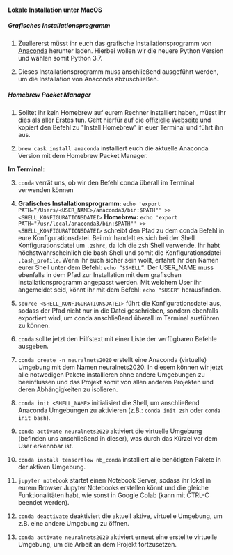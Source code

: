 #### Lokale Installation unter MacOS

##### Grafisches Installationsprogramm
1. Zuallererst müsst ihr euch das grafische Installationsprogramm von [Anaconda][1] herunter laden. Hierbei wollen wir die neuere Python Version und wählen somit Python 3.7.

2. Dieses Installationsprogramm muss anschließend ausgeführt werden, um die Installation von Anaconda abzuschließen.

##### Homebrew Packet Manager

1. Solltet ihr kein Homebrew auf eurem Rechner installiert haben, müsst ihr dies als aller Erstes tun. Geht hierfür auf die [offizielle Webseite][2] und kopiert den Befehl zu "Install Homebrew" in euer Terminal und führt ihn aus.

2. `brew cask install anaconda` installiert euch die aktuelle Anaconda Version mit dem Homebrew Packet Manager.

**Im Terminal:**

3. `conda` verrät uns, ob wir den Befehl conda überall im Terminal verwenden können

4. **Grafisches Installationsprogramm:**
`echo 'export PATH=“/Users/<USER_NAME>/anaconda3/bin:$PATH"' >> <SHELL_KONFIGURATIONSDATEI>` **Homebrew:**
`echo 'export PATH="/usr/local/anaconda3/bin:$PATH"' >> <SHELL_KONFIGURATIONSDATEI>`  schreibt den Pfad zu dem conda Befehl in eure Konfigurationsdatei.
Bei mir handelt es sich bei der Shell Konfigurationsdatei um `.zshrc`, da ich die zsh Shell verwende. Ihr habt höchstwahrscheinlich die bash Shell und somit die Konfigurationsdatei `.bash_profile`. Wenn ihr euch sicher sein wollt, erfahrt ihr den Namen eurer Shell unter dem Befehl: `echo “$SHELL”`. Der USER_NAME muss ebenfalls in dem Pfad zur Installation mit dem grafischen Installationsprogramm angepasst werden. Mit welchem User ihr angemeldet seid, könnt ihr mit dem Befehl: `echo “$USER”` herausfinden.

5. `source <SHELL_KONFIGURATIONSDATEI>` führt die Konfigurationsdatei aus, sodass der Pfad nicht nur in die Datei geschrieben, sondern ebenfalls exportiert wird, um conda anschließend überall im Terminal ausführen zu können.

6. `conda` sollte jetzt den Hilfstext mit einer Liste der verfügbaren Befehle ausgeben.

7. `conda create -n neuralnets2020` erstellt eine Anaconda (virtuelle) Umgebung mit dem Namen neuralnets2020. In diesem können wir jetzt alle notwedigen Pakete installieren ohne andere Umgebungen zu beeinflussen und das Projekt somit von allen anderen Projekten und deren Abhängigkeiten zu isolieren.

8. `conda init <SHELL_NAME>` initialisiert die Shell, um anschließend Anaconda Umgebungen zu aktivieren (z.B.: `conda init zsh` oder `conda init bash`).

9. `conda activate neuralnets2020` aktiviert die virtuelle Umgebung (befinden uns anschließend in dieser), was durch das Kürzel vor dem User erkennbar ist.

10. `conda install tensorflow nb_conda` installiert alle benötigten Pakete in der aktiven Umgebung.

11. `jupyter notebook` startet einen Notebook Server, sodass ihr lokal in eurem Browser Jupyter Notebooks erstellen könnt und die gleiche Funktionalitäten habt, wie sonst in Google Colab (kann mit CTRL-C beendet werden).

12. `conda deactivate` deaktiviert die aktuell aktive, virtuelle Umgebung, um z.B. eine andere Umgebung zu öffnen.

13. `conda activate neuralnets2020` aktiviert erneut eine erstellte virtuelle Umgebung, um die Arbeit an dem Projekt fortzusetzen.



[1]: https://www.anaconda.com/distribution/
[2]: https://brew.sh/
